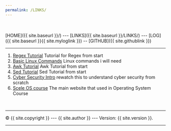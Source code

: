 ```yaml
---
permalink: /LINKS/
---
```


<br><br>
[HOME]({{ site.baseurl }}/) ---
[LINKS]({{ site.baseurl }}/LINKS/) ---
[LOG]({{ site.baseurl }}{{ site.myloglink }}) --
[GITHUB]({{ site.githublink }})
<br>
<hr>

1. [Regex Tutorial](https://youtu.be/bgBWp9EIlMM)
Tutorial for Regex from start
2. [Basic Linux Commands](https://linuxopsys.com/topics/basic-linux-commands)
Linux commands i will need
3. [Awk Tutorial](https://www.tutorialspoint.com/awk/index.htm)
Awk Tutorial from start
4. [Sed Tutorial](https://vds-admin.ru/sed-and-awk-101-hacks)
Sed Tutorial from start
5. [Cyber Security Intro](https://youtu.be/rcDO8km6R6c)
rewatch this to understand cyber security from scratch
6. [Scele OS course](https://scele.cs.ui.ac.id/course/view.php?id=3398)
The main website that used in Operating System Course

<br>
<hr>
&copy; {{ site.copyright }} --- {{ site.author }} --- Version: {{ site.version }}.
<hr>
<br>